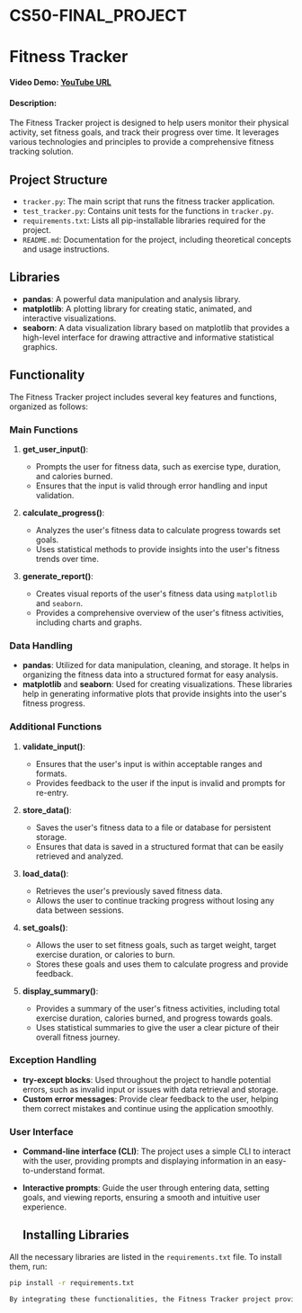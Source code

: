 # CS50-FINAL_PROJECT
# Fitness Tracker

#### Video Demo: [YouTube URL](https://youtu.be/nxQ5QZf21pI)
#### Description:
The Fitness Tracker project is designed to help users monitor their physical activity, set fitness goals, and track their progress over time. It leverages various technologies and principles to provide a comprehensive fitness tracking solution.

## Project Structure

- `tracker.py`: The main script that runs the fitness tracker application.
- `test_tracker.py`: Contains unit tests for the functions in `tracker.py`.
- `requirements.txt`: Lists all pip-installable libraries required for the project.
- `README.md`: Documentation for the project, including theoretical concepts and usage instructions.

## Libraries

- **pandas**: A powerful data manipulation and analysis library.
- **matplotlib**: A plotting library for creating static, animated, and interactive visualizations.
- **seaborn**: A data visualization library based on matplotlib that provides a high-level interface for drawing attractive and informative statistical graphics.


## Functionality

The Fitness Tracker project includes several key features and functions, organized as follows:

### Main Functions

1. **get_user_input()**:
    - Prompts the user for fitness data, such as exercise type, duration, and calories burned.
    - Ensures that the input is valid through error handling and input validation.

2. **calculate_progress()**:
    - Analyzes the user's fitness data to calculate progress towards set goals.
    - Uses statistical methods to provide insights into the user's fitness trends over time.

3. **generate_report()**:
    - Creates visual reports of the user's fitness data using `matplotlib` and `seaborn`.
    - Provides a comprehensive overview of the user's fitness activities, including charts and graphs.

### Data Handling

- **pandas**: Utilized for data manipulation, cleaning, and storage. It helps in organizing the fitness data into a structured format for easy analysis.
- **matplotlib** and **seaborn**: Used for creating visualizations. These libraries help in generating informative plots that provide insights into the user's fitness progress.

### Additional Functions

1. **validate_input()**:
    - Ensures that the user's input is within acceptable ranges and formats.
    - Provides feedback to the user if the input is invalid and prompts for re-entry.

2. **store_data()**:
    - Saves the user's fitness data to a file or database for persistent storage.
    - Ensures that data is saved in a structured format that can be easily retrieved and analyzed.

3. **load_data()**:
    - Retrieves the user's previously saved fitness data.
    - Allows the user to continue tracking progress without losing any data between sessions.

4. **set_goals()**:
    - Allows the user to set fitness goals, such as target weight, target exercise duration, or calories to burn.
    - Stores these goals and uses them to calculate progress and provide feedback.

5. **display_summary()**:
    - Provides a summary of the user's fitness activities, including total exercise duration, calories burned, and progress towards goals.
    - Uses statistical summaries to give the user a clear picture of their overall fitness journey.

### Exception Handling

- **try-except blocks**: Used throughout the project to handle potential errors, such as invalid input or issues with data retrieval and storage.
- **Custom error messages**: Provide clear feedback to the user, helping them correct mistakes and continue using the application smoothly.

### User Interface

- **Command-line interface (CLI)**: The project uses a simple CLI to interact with the user, providing prompts and displaying information in an easy-to-understand format.
- **Interactive prompts**: Guide the user through entering data, setting goals, and viewing reports, ensuring a smooth and intuitive user experience.

  ## Installing Libraries

All the necessary libraries are listed in the `requirements.txt` file. To install them, run:

```bash
pip install -r requirements.txt

By integrating these functionalities, the Fitness Tracker project provides a comprehensive tool for users to monitor their physical activities, set and achieve fitness goals, and visualize their progress over time.
